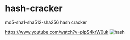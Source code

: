 # hash-cracker
md5-sha1-sha512-sha256 hash cracker

https://www.youtube.com/watch?v=pIpS4krW0uk
![hash](https://user-images.githubusercontent.com/96448186/236368948-98151b2c-2544-421b-b151-aaac365697a4.png)
